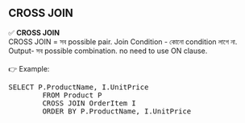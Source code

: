 ## CROSS JOIN 
✅ <b>CROSS JOIN </b> <br> CROSS JOIN = সব possible pair. Join Condition - কোনো condition লাগে না. Output- সব possible combination. no need to use ON clause. <br><br>
👉 Example: 
<pre>SELECT P.ProductName, I.UnitPrice
		FROM Product P 
		CROSS JOIN OrderItem I
		ORDER BY P.ProductName, I.UnitPrice   </pre>		 

